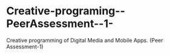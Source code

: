 Creative-programing--PeerAssessment--1-
=======================================

Creative programming of Digital Media and Mobile Apps. (Peer Assessment-1)

